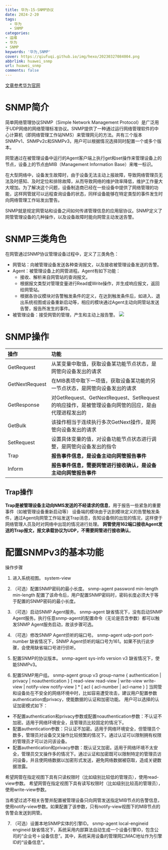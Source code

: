 ```yaml
---
title: 华为-15-SNMP协议
date: 2024-2-20
tags:
  - 华为
  - SNMP
categories: 
- 运维
- 华为
- SNMP
keywords: '华为,SNMP'
cover: https://qiufuqi.github.io/img/hexo/20230327084004.png
abbrlink: huawei_snmp
url: huawei_snmp
comments: false
---
```


[文章参考华为官网](https://support.huawei.com/enterprise/zh/doc/EDOC1100279010/60bd56a0#ZH-CN_CONCEPT_0000001124849544)

# SNMP简介
简单网络管理协议SNMP（Simple Network Management Protocol）是广泛用于UDP网络的网络管理标准协议。SNMP提供了一种通过运行网络管理软件的中心计算机（即网络管理工作站NMS）来管理网元的方法。共有三个版本SNMPv1、SNMPv2c和SNMPv3，用户可以根据情况选择同时配置一个或多个版本。

网管通过在被管理设备中运行的Agent客户端上执行get和set操作来管理设备上的节点，设备上的节点由MIB（Management Information Base）来唯一标识。

在大型网络中，设备发生故障时，由于设备无法主动上报故障，导致网络管理员无法及时感知、及时定位和排除故障，从而导致网络的维护效率降低，维护工作量大大增加。为了解决这个问题，设备制造商已经在一些设备中提供了网络管理的功能，这样网管就可以远程查询设备的状态，同样设备能够在特定类型的事件发生时向网络管理工作站发出警告。

SNMP就是规定网管站和设备之间如何传递管理信息的应用层协议。SNMP定义了网管管理设备的几种操作，以及设备故障时能向网管主动发送告警。

# SNMP三类角色
在网管通过SNMP协议管理设备过程中，定义了三类角色：
- 网管站：向被管理设备发送各种查询报文，以及接收被管理设备发送的告警。
- Agent：被管理设备上的网管进程。Agent有如下功能：
  - 接收、解析来自网管站的查询报文。
  - 根据报文类型对管理变量进行Read或Write操作，并生成响应报文，返回给网管站。
  - 根据各协议模块对告警触发条件的定义，在达到触发条件后，如进入、退出系统视图或设备重新启动等，相应的模块通过Agent主动向网管站发送告警，报告所发生的事件。
- 被管理设备：接受网管的管理，产生和主动上报告警。
![](https://qiufuqi.github.io/img/hexo/20240220205311.png)

# SNMP操作
| 操作 | 功能 |
| :------------- | :------------- |
| GetRequest | 从某变量中取值，获取设备某功能节点状态，是网管向设备发出的请求 | 
| GetNextRequest | 在MIB表项中取下一项值，获取设备某功能的另一节点状态，是网管向设备发出的请求|
| GetResponse | 对GetRequest、GetNextRequest、SetRequest的响应操作，是被管理设备向网管的回应，是由代理进程发出的|
| GetBulk | 该操作相当于连续执行多次GetNext操作，是网管向设备发出的请求|
| SetRequest | 设置具体变量的值，对设备功能节点状态进行调整，是网管向设备发出的指令|
| Trap | **报告事件信息，是设备主动向网管报告事件**|
| Inform | **报告事件信息，需要网管进行接收确认，是设备主动向网管报告事件**|

## Trap操作
**Trap是被管理设备主动向NMS发送的不经请求的信息**，用于报告一些紧急的重要事件（如被管理设备重新启动等）
设备端的模块由于达到模块定义的告警触发条件，通过Agent向网管工作站发送Trap消息，告知设备侧的出现的情况，这样便于网络管理人员及时对网络中出现的情况进行处理。
**网管使用162端口接收Agent发送的Trap报文，报文承载协议为UDP，不需要网管进行接收确认**。





# 配置SNMPv3的基本功能
操作步骤
1. 进入系统视图。
system-view
2. （可选）配置SNMP密码的最小长度。
snmp-agent password min-length min-length
配置了该命令后，用户配置SNMP密码时，密码长度必须大于等于配置的SNMP密码的最小长度。

3. （可选）启动SNMP Agent服务。
snmp-agent
缺省情况下，没有启动SNMP Agent服务。执行任意snmp-agent的配置命令（无论是否含参数）都可以触发SNMP Agent服务启动，故该步骤可选。

4. （可选）修改SNMP Agent侦听的端口号。
snmp-agent udp-port port-number
缺省情况下，SNMP Agent侦听的端口号为161。如果不执行此步骤，会使用缺省端口号进行侦听。

5. 配置SNMP的协议版本。
snmp-agent sys-info version v3
缺省情况下，使能SNMPv3。

6. 配置SNMP用户组。
snmp-agent group v3 group-name { authentication | privacy | noauthentication } [ read-view read-view | write-view write-view | notify-view notify-view ] * [ acl { acl-number | acl-name } ]
当网管和设备处在不安全的网络环境中时，比如容易遭受攻击，建议用户配置参数authentication或privacy，使能数据的认证和加密功能。
用户可以选择的认证加密模式如下：
- 不配置authentication和privacy参数或配置noauthentication参数：不认证不加密。适用于网络环境安全，且管理员比较固定的情况下。
- 配置authentication参数：只认证不加密。适用于网络环境安全，但管理员个数多，管理员对设备交叉操作比较频繁的情况下。通过认证可以限制拥有权限的管理员才可以访问该设备。
- 配置authentication和privacy参数：既认证又加密。适用于网络环境不太安全，管理员交叉操作多的情况下。通过认证和加密既可以限制特定的管理员访问设备，并且使网络数据以加密形式发送，避免网络数据被窃取，造成关键数据泄露。

希望网管在指定视图下具有只读权限时（比如级别比较低的管理员），使用read-view参数。
希望网管在指定视图下具有读写权限时（比如级别比较高的管理员），使用write-view参数。

当希望过滤不相关告警并配置被管理设备只向网管发送指定MIB节点的告警信息，使用notify-view参数。如果配置了该参数，只有notify-view视图下的MIB节点的告警会发送到网管。

7. （可选）设置本地SNMP实体的引擎ID。
snmp-agent local-engineid engineid
缺省情况下，系统采用内部算法自动生成一个设备引擎ID，包含公司的“企业号＋设备信息”。其中，系统采用设备的管理网口MAC地址作为引擎ID的“设备信息”。